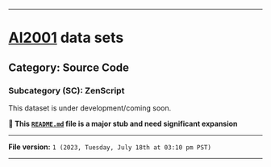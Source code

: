 
***

# [AI2001](https://github.com/seanpm2001/AI2001/) data sets

## Category: Source Code

### Subcategory (SC): ZenScript

This dataset is under development/coming soon.

**🌱️ This [`README.md`](/README.md) file is a major stub and need significant expansion**

***

**File version:** `1 (2023, Tuesday, July 18th at 03:10 pm PST)`

***
